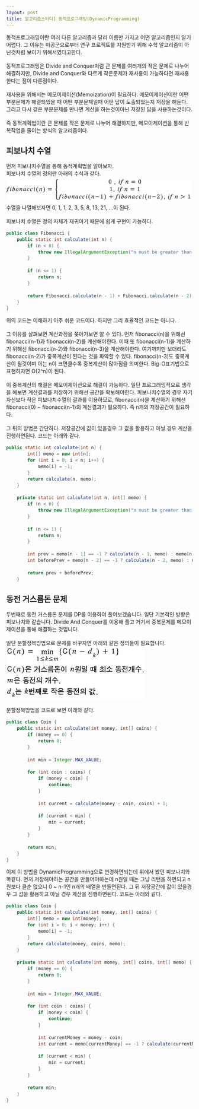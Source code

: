 ```yaml
---
layout: post
title: 알고리즘스터디] 동적프로그래밍(DynamicProgramming)
---
```


동적프로그래밍이란 여러 다른 알고리즘과 달리 이름만 가지고 어떤 알고리즘인지 알기 어렵다.
그 이유는 미공군으로부터 연구 프로젝트를 지원받기 위해 수학 알고리즘이 아닌것처럼 보이기 위해서였다고한다.<br>
<br>
동적프로그래밍은 Divide and Conquer처럼 큰 문제를 여러개의 작은 문제로 나누어 해결하지만, 
Divide and Conquer와 다르게 작은문제가 재사용이 가능하다면 재사용한다는 점이 다른점이다.<br>
<br>
재사용을 위해서는 메모이제이션(Memoization)이 필요하다.
메모이제이션이란 어떤 부분문제가 해결되었을 때 어떤 부분문제일때 어떤 답이 도출되었는지 저장을 해둔다. 
그리고 다시 같은 부분문제를 만나면 계산을 하는것이아닌 저장된 답을 사용하는것이다.<br>
<br>
즉 동적계획법이란 큰 문제를 작은 문제로 나누어 해결하지만, 메모이제이션을 통해 반복작업을 줄이는 방식의 알고리즘이다.

## 피보나치 수열
먼저 피보나치수열을 통해 동적계획법을 알아보자.<br>
피보나치 수열의 정의란 아래의 수식과 같다.<br>
<img src ="https://raw.githubusercontent.com/KimMinJoo/KimMinJoo.github.io/02bff0ebd34d657022bd46814bcdaeea9220a150/images/fibonacci.jpg"/><br>
수열을 나열해보자면 0, 1, 1, 2, 3, 5, 8, 13, 21, ...이 된다.<br>
<br>
피보나치 수열은 정의 자체가 재귀이기 때문에 쉽게 구현이 가능하다.<br>
```java
public class Fibonacci {
	public static int calculate(int n) {
		if (n < 0) {
			throw new IllegalArgumentException("n must be greater than 0");
		}

		if (n <= 1) {
			return n;
		}
		
		return Fibonacci.calculate(n - 1) + Fibonacci.calculate(n - 2);
	}
}
```
위의 코드는 이해하기 아주 쉬운 코드이다. 하지만 그리 효율적인 코드는 아니다.<br>
<br>
그 이유를 살펴보면 계산과정을 쫒아가보면 알 수 있다.
먼저 fibonacci(n)을 위해선 fibonacci(n-1)과 fibonacci(n-2)를 계산해야한다.
이때 또 fibonacci(n-1)을 계산하기 위해선 fibonacci(n-2)와 fibonacci(n-3)을 계산해야한다.
여기까지만 보더라도 fibonacci(n-2)가 중복계산이 된다는 것을 파악할 수 있다. 
fibonacci(n-3)도 중복계산이 될것이며 이는 n이 크면클수록 중복계산이 많아짐을 의미한다.
Big-O표기법으로 표현하자면 O(2^n)이 된다.<br>
<br>
이 중복계산의 해결은 메모이제이션으로 해결이 가능하다.
일단 프로그래밍적으로 생각을 해보면 계산결과를 저장하기 위해선 공간을 확보해야한다.
피보나치수열의 경우 자기 자신보다 작은 피보나치수열의 결과를 이용하므로, 
fibonacci(n)을 계산하기 위해선 fibonacci(0) ~ fibonacci(n-1)의 계산결과가 필요하다.
즉 n개의 저장공간이 필요하다.<br>
<br>
그 뒤의 방법은 간단하다. 저장공간에 값이 있을경우 그 값을 활용하고 아닐 경우 계산을 진행하면된다.
코드는 아래와 같다.
```java
public static int calculate(int n) {
		int[] memo = new int[n];
		for (int i = 0; i < n; i++) {
			memo[i] = -1;
		}
		return calculate(n, memo);
	}

	private static int calculate(int n, int[] memo) {
		if (n < 0) {
			throw new IllegalArgumentException("n must be greater than 0");
		}

		if (n <= 1) {
			return n;
		}

		int prev = memo[n - 1] == -1 ? calculate(n - 1, memo) : memo[n - 1];
		int beforePrev = memo[n - 2] == -1 ? calculate(n - 2, memo) : memo[n - 2];

		return prev + beforePrev;
	}
```

## 동전 거스름돈 문제
두번째로 동전 거스름돈 문제를 DP를 이용하여 풀어보겠습니다.
일단 기본적인 방향은 피보나치와 같습니다. 
Divide And Conquer를 이용해 풀고 거기서 중복문제를 메모이제이션을 통해 해결하는 것입니다.<br>
<br>
일단 분할정복방법으로 문제를 바꾸자면 아래와 같은 정의들이 필요합니다.<br>
<img src="https://github.com/KimMinJoo/KimMinJoo.github.io/blob/master/images/%EB%8F%99%EC%A0%84%EA%B1%B0%EC%8A%A4%EB%A6%84%EB%8F%88.jpg?raw=true"/>

분할정복방법을 코드로 보면 아래와 같다.<br>
```java
public class Coin {
	public static int calculate(int money, int[] coins) {
		if (money == 0) {
			return 0;
		}

		int min = Integer.MAX_VALUE;

		for (int coin : coins) {
			if (money < coin) {
				continue;
			}

			int current = calculate(money - coin, coins) + 1;

			if (current < min) {
				min = current;
			}
		}

		return min;
	}
}
```

이제 이 방법을 DynamicProgramming으로 변경하면되는데 위에서 봤던 피보나치와 똑같다. 
먼저 저장해야하는 공간을 만들어야하는데 n원일 때는 그냥 리턴을 하면되고 n원보다 클순 없으니 0 ~ n-1인 n개의 배열을 만들면된다.
그 뒤 저장공간에 값이 있을경우 그 값을 활용하고 아닐 경우 계산을 진행하면된다.
코드는 아래와 같다.
```java
public class Coin {
	public static int calculate(int money, int[] coins) {
		int[] memo = new int[money];
		for (int i = 0; i < money; i++) {
			memo[i] = -1;
		}
		return calculate(money, coins, memo);
	}

	private static int calculate(int money, int[] coins, int[] memo) {
		if (money == 0) {
			return 0;
		}

		int min = Integer.MAX_VALUE;

		for (int coin : coins) {
			if (money < coin) {
				continue;
			}

			int currentMoney = money - coin;
			int current = memo[currentMoney] == -1 ? calculate(currentMoney, coins) + 1 : memo[currentMoney];

			if (current < min) {
				min = current;
			}
		}

		return min;
	}
}
```